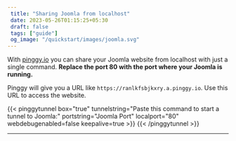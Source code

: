 ```yaml
---
 title: "Sharing Joomla from localhost" 
 date: 2023-05-26T01:15:25+05:30 
 draft: false 
 tags: ["guide"]
 og_image: "/quickstart/images/joomla.svg"
---
```


With [pinggy.io](https://pinggy.io) you can share your Joomla website from localhost with just a single command. **Replace the port 80 with the port where your Joomla is running.**

Pinggy will give you a URL like `https://ranlkfsbjkxry.a.pinggy.io`. Use this URL to access the website.

{{< pinggytunnel box="true" tunnelstring="Paste this command to start a tunnel to Joomla:" portstring="Joomla Port" localport="80" webdebugenabled=false keepalive=true >}}
{{< /pinggytunnel >}}

<hr>
